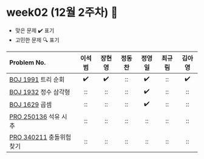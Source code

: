 
# week02 (12월 2주차) :pencil:

- 맞은 문제 :heavy_check_mark: 표기
- 고민한 문제 :mag: 표기


|Problem No.|이석범|장현영|정동찬|정영일|최규림|김아영|
|:-------------------------|:-----:|:------------------:|:-----:|:-----:|:-----:|:-----:|
|[BOJ 1991](https://www.acmicpc.net/problem/1991) 트리 순회|:heavy_check_mark:|:heavy_check_mark:|::|:heavy_check_mark:|::|:heavy_check_mark:|
|[BOJ 1932](https://www.acmicpc.net/problem/1932) 정수 삼각형|::|::|::|:heavy_check_mark:|::|::|
|[BOJ 1629](https://www.acmicpc.net/problem/1629) 곱셈|::|::|::|:heavy_check_mark:|::|::|
|[PRO 250136](https://school.programmers.co.kr/learn/courses/30/lessons/250136) 석유 시추|::|::|::|::|::|::|
|[PRO 340211](https://school.programmers.co.kr/learn/courses/30/lessons/340211) 충돌위험 찾기|::|::|::|::|::|::|
